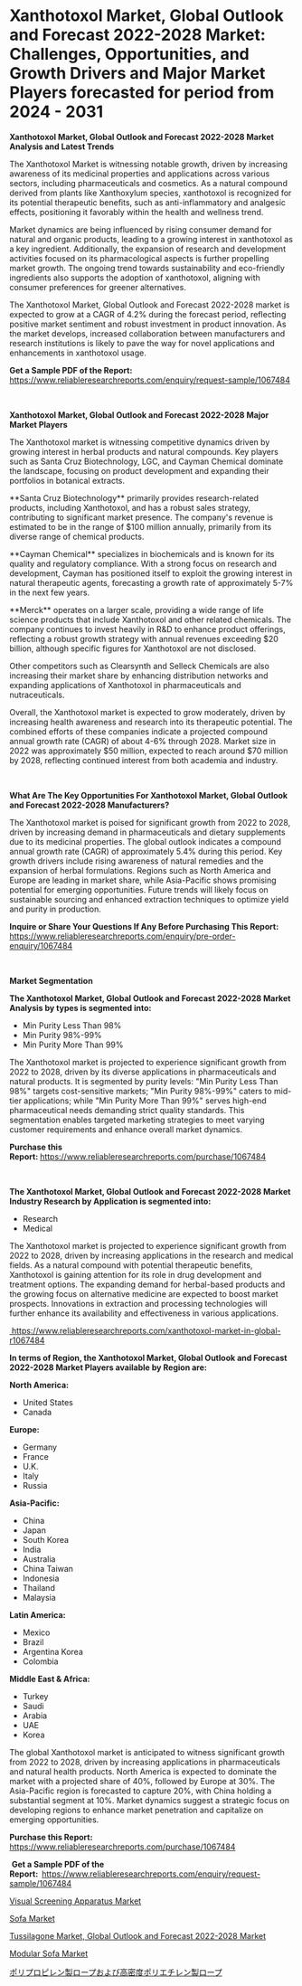 <p><h1>Xanthotoxol Market, Global Outlook and Forecast 2022-2028 Market: Challenges, Opportunities, and Growth Drivers and Major Market Players forecasted for period from 2024 - 2031</h1></p><p><strong>Xanthotoxol Market, Global Outlook and Forecast 2022-2028 Market Analysis and Latest Trends</strong></p>
<p><p>The Xanthotoxol Market is witnessing notable growth, driven by increasing awareness of its medicinal properties and applications across various sectors, including pharmaceuticals and cosmetics. As a natural compound derived from plants like Xanthoxylum species, xanthotoxol is recognized for its potential therapeutic benefits, such as anti-inflammatory and analgesic effects, positioning it favorably within the health and wellness trend.</p><p>Market dynamics are being influenced by rising consumer demand for natural and organic products, leading to a growing interest in xanthotoxol as a key ingredient. Additionally, the expansion of research and development activities focused on its pharmacological aspects is further propelling market growth. The ongoing trend towards sustainability and eco-friendly ingredients also supports the adoption of xanthotoxol, aligning with consumer preferences for greener alternatives.</p><p>The Xanthotoxol Market, Global Outlook and Forecast 2022-2028 market is expected to grow at a CAGR of 4.2% during the forecast period, reflecting positive market sentiment and robust investment in product innovation. As the market develops, increased collaboration between manufacturers and research institutions is likely to pave the way for novel applications and enhancements in xanthotoxol usage.</p></p>
<p><strong>Get a Sample PDF of the Report:&nbsp;</strong> <a href="https://www.reliableresearchreports.com/enquiry/request-sample/1067484">https://www.reliableresearchreports.com/enquiry/request-sample/1067484</a></p>
<p>&nbsp;</p>
<p><strong>Xanthotoxol Market, Global Outlook and Forecast 2022-2028 Major Market Players</strong></p>
<p><p>The Xanthotoxol market is witnessing competitive dynamics driven by growing interest in herbal products and natural compounds. Key players such as Santa Cruz Biotechnology, LGC, and Cayman Chemical dominate the landscape, focusing on product development and expanding their portfolios in botanical extracts.</p><p>**Santa Cruz Biotechnology** primarily provides research-related products, including Xanthotoxol, and has a robust sales strategy, contributing to significant market presence. The company's revenue is estimated to be in the range of $100 million annually, primarily from its diverse range of chemical products.</p><p>**Cayman Chemical** specializes in biochemicals and is known for its quality and regulatory compliance. With a strong focus on research and development, Cayman has positioned itself to exploit the growing interest in natural therapeutic agents, forecasting a growth rate of approximately 5-7% in the next few years. </p><p>**Merck** operates on a larger scale, providing a wide range of life science products that include Xanthotoxol and other related chemicals. The company continues to invest heavily in R&D to enhance product offerings, reflecting a robust growth strategy with annual revenues exceeding $20 billion, although specific figures for Xanthotoxol are not disclosed.</p><p>Other competitors such as Clearsynth and Selleck Chemicals are also increasing their market share by enhancing distribution networks and expanding applications of Xanthotoxol in pharmaceuticals and nutraceuticals.</p><p>Overall, the Xanthotoxol market is expected to grow moderately, driven by increasing health awareness and research into its therapeutic potential. The combined efforts of these companies indicate a projected compound annual growth rate (CAGR) of about 4-6% through 2028. Market size in 2022 was approximately $50 million, expected to reach around $70 million by 2028, reflecting continued interest from both academia and industry.</p></p>
<p>&nbsp;</p>
<p><strong>What Are The Key Opportunities For Xanthotoxol Market, Global Outlook and Forecast 2022-2028 Manufacturers?</strong></p>
<p><p>The Xanthotoxol market is poised for significant growth from 2022 to 2028, driven by increasing demand in pharmaceuticals and dietary supplements due to its medicinal properties. The global outlook indicates a compound annual growth rate (CAGR) of approximately 5.4% during this period. Key growth drivers include rising awareness of natural remedies and the expansion of herbal formulations. Regions such as North America and Europe are leading in market share, while Asia-Pacific shows promising potential for emerging opportunities. Future trends will likely focus on sustainable sourcing and enhanced extraction techniques to optimize yield and purity in production.</p></p>
<p><strong>Inquire or Share Your Questions If Any Before Purchasing This Report:</strong> <a href="https://www.reliableresearchreports.com/enquiry/pre-order-enquiry/1067484">https://www.reliableresearchreports.com/enquiry/pre-order-enquiry/1067484</a></p>
<p>&nbsp;</p>
<p><strong>Market Segmentation</strong></p>
<p><strong>The Xanthotoxol Market, Global Outlook and Forecast 2022-2028 Market Analysis by types is segmented into:</strong></p>
<p><ul><li>Min Purity Less Than 98%</li><li>Min Purity 98%-99%</li><li>Min Purity More Than 99%</li></ul></p>
<p><p>The Xanthotoxol market is projected to experience significant growth from 2022 to 2028, driven by its diverse applications in pharmaceuticals and natural products. It is segmented by purity levels: "Min Purity Less Than 98%" targets cost-sensitive markets; "Min Purity 98%-99%" caters to mid-tier applications; while "Min Purity More Than 99%" serves high-end pharmaceutical needs demanding strict quality standards. This segmentation enables targeted marketing strategies to meet varying customer requirements and enhance overall market dynamics.</p></p>
<p><strong>Purchase this Report:&nbsp;</strong><a href="https://www.reliableresearchreports.com/purchase/1067484">https://www.reliableresearchreports.com/purchase/1067484</a></p>
<p>&nbsp;</p>
<p><strong>The Xanthotoxol Market, Global Outlook and Forecast 2022-2028 Market Industry Research by Application is segmented into:</strong></p>
<p><ul><li>Research</li><li>Medical</li></ul></p>
<p><p>The Xanthotoxol market is projected to experience significant growth from 2022 to 2028, driven by increasing applications in the research and medical fields. As a natural compound with potential therapeutic benefits, Xanthotoxol is gaining attention for its role in drug development and treatment options. The expanding demand for herbal-based products and the growing focus on alternative medicine are expected to boost market prospects. Innovations in extraction and processing technologies will further enhance its availability and effectiveness in various applications.</p></p>
<p><a href="https://www.reliableresearchreports.com/xanthotoxol-market-in-global-r1067484">&nbsp;https://www.reliableresearchreports.com/xanthotoxol-market-in-global-r1067484</a></p>
<p><strong>In terms of Region, the Xanthotoxol Market, Global Outlook and Forecast 2022-2028 Market Players available by Region are:</strong></p>
<p>
    <p> <strong> North America: </strong>
        <ul>
            <li>United States</li>
            <li>Canada</li>
        </ul>
        </p> 
    <p> <strong> Europe: </strong>
        <ul>
            <li>Germany</li>
            <li>France</li>
            <li>U.K.</li>
            <li>Italy</li>
            <li>Russia</li>
        </ul>
        </p> 
    <p> <strong> Asia-Pacific: </strong>
        <ul>
            <li>China</li>
            <li>Japan</li>
            <li>South Korea</li>
            <li>India</li>
            <li>Australia</li>
            <li>China Taiwan</li>
            <li>Indonesia</li>
            <li>Thailand</li>
            <li>Malaysia</li>
        </ul>
        </p> 
    <p> <strong> Latin America: </strong>
        <ul>
            <li>Mexico</li>
            <li>Brazil</li>
            <li>Argentina Korea</li>
            <li>Colombia</li>
        </ul>
        </p> 
    <p> <strong> Middle East & Africa: </strong>
        <ul>
            <li>Turkey</li>
            <li>Saudi</li>
            <li>Arabia</li>
            <li>UAE</li>
            <li>Korea</li>
        </ul>
    </p>
    </p>
<p><p>The global Xanthotoxol market is anticipated to witness significant growth from 2022 to 2028, driven by increasing applications in pharmaceuticals and natural health products. North America is expected to dominate the market with a projected share of 40%, followed by Europe at 30%. The Asia-Pacific region is forecasted to capture 20%, with China holding a substantial segment at 10%. Market dynamics suggest a strategic focus on developing regions to enhance market penetration and capitalize on emerging opportunities.</p></p>
<p><strong>Purchase this Report: </strong><a href="https://www.reliableresearchreports.com/purchase/1067484">https://www.reliableresearchreports.com/purchase/1067484</a></p>
<p>&nbsp;<strong>Get a Sample PDF of the Report:&nbsp;&nbsp;</strong><a href="https://www.reliableresearchreports.com/enquiry/request-sample/1067484">https://www.reliableresearchreports.com/enquiry/request-sample/1067484</a></p>
<p><strong></strong></p>
<p><p><a href="https://issuu.com/reportprime-2/docs/visual-screening-apparatus-market-s_3db66c850b9355">Visual Screening Apparatus Market</a></p><p><a href="https://medium.com/@amandawbrown02/global-sofa-market-size-is-expected-to-experience-a-cagr-of-11-3-5c92d4fe1263">Sofa Market</a></p><p><a href="https://github.com/globismark/Market-Research-Report-List-5/blob/main/tussilagone-market-global-outlook-and-forecast-2022-2028-market.md">Tussilagone Market, Global Outlook and Forecast 2022-2028 Market</a></p><p><a href="https://medium.com/@lynnullrich2023/global-modular-sofa-market-focus-on-application-end-use-industry-type-equipment-and-region-d083f07c89e2?postPublishedType=initial">Modular Sofa Market</a></p><p><a href="https://github.com/lababdou/Market-Research-Report-List-6/blob/main/362920787533.md">ポリプロピレン製ロープおよび高密度ポリエチレン製ロープ</a></p></p>